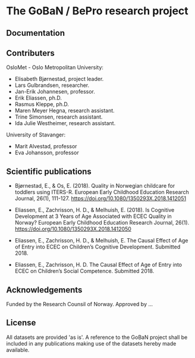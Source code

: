 # The GoBaN / BePro research project

## Documentation

## Contributers

OsloMet - Oslo Metropolitan University:
* Elisabeth Bjørnestad, project leader.
* Lars Gulbrandsen, researcher.
* Jan-Erik Johannesen, professor.
* Erik Eliassen, ph.D.
* Rasmus Kleppe, ph.D.
* Maren Meyer Hegna, research assistant.
* Trine Simonsen, research assistant.
* Ida Julie Westheimer, research assistant.

University of Stavanger:
* Marit Alvestad, professor
* Eva Johansson, professor

## Scientific publications

- Bjørnestad, E., & Os, E. (2018). Quality in Norwegian childcare for toddlers using ITERS-R. European Early Childhood Education Research Journal, 26(1), 111-127. https://doi.org/10.1080/1350293X.2018.1412051

- Eliassen, E., Zachrisson, H. D., & Melhuish, E. (2018). Is Cognitive Development at 3 Years of Age Associated with ECEC Quality in Norway? European Early Childhood Education Research Journal, 26(1). https://doi.org/10.1080/1350293X.2018.1412050

- Eliassen, E., Zachrisson, H. D., & Melhuish, E. The Causal Effect of Age of Entry into ECEC on Children’s Cognitive   Development. Submitted 2018.

- Eliassen, E., Zachrisson, H. D. The Causal Effect of Age of Entry into ECEC on Children’s Social Competence. Submitted 2018.


## Acknowledgements
Funded by the Research Counsil of Norway. Approved by ...

## License
All datasets are provided 'as is'. A reference to the GoBaN project shall be included in any publications making use of the datasets hereby made available. 
